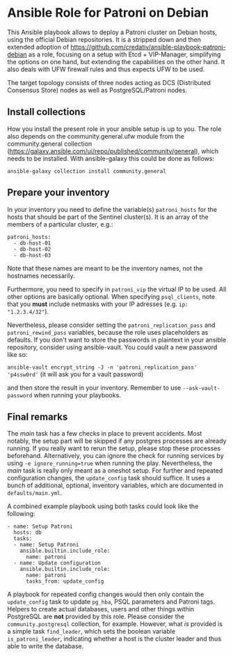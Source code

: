 # Ansible Role for Patroni on Debian

This Ansible playbook allows to deploy a Patroni cluster on Debian hosts,
using the official Debian repositories. It is a stripped down and then extended
adoption of https://github.com/credativ/ansible-playbook-patroni-debian as a role,
focusing on a setup with Etcd + VIP-Manager, simplifying the options on one hand,
but extending the capabilities on the other hand. It also deals with UFW firewall
rules and thus expects UFW to be used.

The target topology consists of three nodes acting as DCS
(Distributed Consensus Store) nodes as well as PostgreSQL/Patroni nodes.

## Install collections

How you install the present role in your ansible setup is up to you. The role also depends on the community.general.ufw module from the community.general collection (https://galaxy.ansible.com/ui/repo/published/community/general), which needs to be installed. With ansible-galaxy this could be done as follows:

`ansible-galaxy collection install community.general`

## Prepare your inventory

In your inventory you need to define the variable(s) `patroni_hosts` for the hosts that should be part of the Sentinel cluster(s). It is an array of the members of a particular cluster, e.g.:
```
patroni_hosts:
  - db-host-01
  - db-host-02
  - db-host-03
```
Note that these names are meant to be the inventory names, not the hostnames necessarily.

Furthermore, you need to specify in `patroni_vip` the virtual IP to be used. All other options are basically optional.
When specifying `psql_clients`, note that you **must** include netmasks with your IP adresses (e.g. `ip: "1.2.3.4/32"`).

Nevertheless, please consider setting the `patroni_replication_pass` and `patroni_rewind_pass` variables, because the role uses placeholders as defaults.
If you don't want to store the passwords in plaintext in your ansible repository, consider using ansible-vault. You could vault a new password like so:

`ansible-vault encrypt_string -J -n 'patroni_replication_pass' 'p4ssw0rd'` (it will ask you for a vault password)

and then store the result in your inventory. Remember to use `--ask-vault-password` when running your playbooks.

## Final remarks

The *main* task has a few checks in place to prevent accidents. Most notably, the setup part will be skipped if any postgres processes are already running.
If you really want to rerun the setup, please stop these processes beforehand. Alternatively, you can ignore the check for running services by using `-e ignore_running=true` when running the play.
Nevertheless, the *main* task is really only meant as a oneshot setup. For further and repeated configuration changes, the `update_config` task should suffice. It uses a bunch of additional, optional, inventory variables, which are documented in `defaults/main.yml`.

A combined example playbook using both tasks could look like the following:

```
- name: Setup Patroni
  hosts: db
  tasks:
  - name: Setup Patroni
    ansible.builtin.include_role:
      name: patroni
  - name: Update configuration
    ansible.builtin.include_role:
      name: patroni
      tasks_from: update_config
```

A playbook for repeated config changes would then only contain the `update_config` task to update `pg_hba`, PSQL parameters and Patroni tags.
Helpers to create actual databases, users and other things within PostgreSQL are **not** provided by this role. Please consider the `community.postgresql`
collection, for example. However, what *is* provided is a simple task `find_leader`, which sets the boolean variable `is_patroni_leader`, indicating whether
a host is the cluster leader and thus able to write the database.
